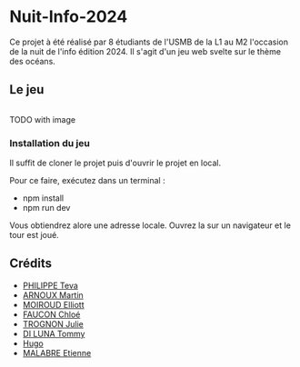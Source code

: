 # Nuit-Info-2024

Ce projet à été réalisé par 8 étudiants de l'USMB de la L1 au M2 l'occasion de la nuit de l'info édition 2024. Il s'agit d'un jeu web svelte sur le thème des océans.

## Le jeu

![]()

TODO with image

### Installation du jeu

Il suffit de cloner le projet puis d'ouvrir le projet en local.

Pour ce faire, exécutez dans un terminal :
- npm install
- npm run dev

Vous obtiendrez alore une adresse locale. Ouvrez la sur un navigateur et le tour est joué.

## Crédits
- [PHILIPPE Teva](https://github.com/TevaPhilippe05)
- [ARNOUX Martin](https://github.com/MartinArnoux)
- [MOIROUD Elliott](https://github.com/moiroudelliott)
- [FAUCON Chloé](https://github.com/bulbiii)
- [TROGNON Julie](https://github.com/jtrognon)
- [DI LUNA Tommy](https://github.com/TommyDIL)
- [Hugo](https://github.com/skynat74)
- [MALABRE Etienne](https://github.com/lasnelus)
